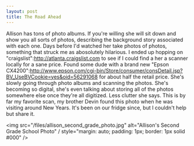 ```yaml
--- 
layout: post
title: The Road Ahead
---
```

Allison has tons of photo albums.  If you're willing she will sit down and show you all sorts of photos, describing the background story associated with each one.  Days before I'd watched her take photos of photos, something that struck me as abosolutely hilarious.  I ended up hopping on "craigslist":http://atlanta.craigslist.com to see if I could find a her a scanner locally for a sane price.  Found some dude with a brand new "Epson CX4200":http://www.epson.com/cgi-bin/Store/consumer/consDetail.jsp?BV_UseBVCookie=yes&oid=56291068 for about half the retail price.  She's slowly going through photo albums and scanning the photos.  She's becoming so digital, she's even talking about storing all of the photos somewhere else once they're all digitized.  Less clutter she says.  This is by far my favorite scan, my brother Devin found this photo when he was visiting around New Years.  It's been on our fridge since, but I couldn't help but share it.

<img src="/files/allison_second_grade_photo.jpg" alt="Allison's Second Grade School Photo" / style="margin: auto; padding: 1px; border: 1px solid #000" />
